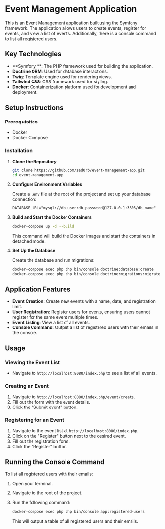 # Event Management Application

This is an Event Management application built using the Symfony framework. The application allows users to create
events,
register for events, and view a list of events. Additionally, there is a console command to list all registered users.

## Key Technologies

- **Symfony **: The PHP framework used for building the application.
- **Doctrine ORM**: Used for database interactions.
- **Twig**: Template engine used for rendering views.
- **Tailwind CSS**: CSS framework used for styling.
- **Docker**: Containerization platform used for development and deployment.

## Setup Instructions

### Prerequisites

- Docker
- Docker Compose

### Installation

1. **Clone the Repository**

    ```bash
    git clone https://github.com/zed0rb/event-management-app.git
    cd event-management-app
    ```

2. **Configure Environment Variables**

   Create a `.env` file at the root of the project and set up your database connection:

    ```dotenv
    DATABASE_URL="mysql://db_user:db_password@127.0.0.1:3306/db_name"
    ```

3. **Build and Start the Docker Containers**

    ```bash
    docker-compose up -d --build
    ```

   This command will build the Docker images and start the containers in detached mode.

4. **Set Up the Database**

   Create the database and run migrations:

    ```bash
    docker-compose exec php php bin/console doctrine:database:create
    docker-compose exec php php bin/console doctrine:migrations:migrate

## Application Features

- **Event Creation**: Create new events with a name, date, and registration limit.
- **User Registration**: Register users for events, ensuring users cannot register for the same event multiple times.
- **Event Listing**: View a list of all events.
- **Console Command**: Output a list of registered users with their emails in the console.

## Usage

### Viewing the Event List

- Navigate to `http://localhost:8080/index.php` to see a list of all events.

### Creating an Event

1. Navigate to `http://localhost:8080/index.php/event/create`.
2. Fill out the form with the event details.
3. Click the "Submit event" button.

### Registering for an Event

1. Navigate to the event list at `http://localhost:8080/index.php`.
2. Click on the "Register" button next to the desired event.
3. Fill out the registration form.
4. Click the "Register" button.

## Running the Console Command

To list all registered users with their emails:

1. Open your terminal.
2. Navigate to the root of the project.
3. Run the following command:

    ```bash
    docker-compose exec php php bin/console app:registered-users
    ```

   This will output a table of all registered users and their emails.

